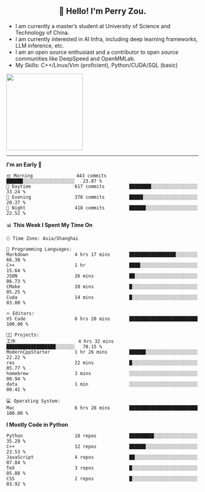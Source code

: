 <h2 align="center">👋 Hello! I'm Perry Zou.</h2>

- I am currently a master’s student at University of Science and Technology of China.
- I am currently interested in AI Infra, including deep learning frameworks, LLM inference, etc.
- I am an open source enthusiast and a contributor to open source communities like DeepSpeed and OpenMMLab.
- My Skills: C++/Linux/Vim (proficient), Python/CUDA/SQL (basic)

<img height=200 align="center" src="https://github-readme-stats.vercel.app/api?username=zonepg" />

-------

<!--START_SECTION:waka-->
**I'm an Early 🐤** 

```text
🌞 Morning                443 commits         ██████░░░░░░░░░░░░░░░░░░░   23.87 % 
🌆 Daytime                617 commits         ████████░░░░░░░░░░░░░░░░░   33.24 % 
🌃 Evening                378 commits         █████░░░░░░░░░░░░░░░░░░░░   20.37 % 
🌙 Night                  418 commits         ██████░░░░░░░░░░░░░░░░░░░   22.52 % 
```


📊 **This Week I Spent My Time On** 

```text
🕑︎ Time Zone: Asia/Shanghai

💬 Programming Languages: 
Markdown                 4 hrs 17 mins       █████████████████░░░░░░░░   66.30 % 
C++                      1 hr                ████░░░░░░░░░░░░░░░░░░░░░   15.64 % 
JSON                     26 mins             ██░░░░░░░░░░░░░░░░░░░░░░░   06.73 % 
CMake                    20 mins             █░░░░░░░░░░░░░░░░░░░░░░░░   05.25 % 
Cuda                     14 mins             █░░░░░░░░░░░░░░░░░░░░░░░░   03.80 % 

🔥 Editors: 
VS Code                  6 hrs 28 mins       █████████████████████████   100.00 % 

🐱‍💻 Projects: 
工作                       4 hrs 32 mins       ██████████████████░░░░░░░   70.15 % 
ModernCppStarter         1 hr 26 mins        ██████░░░░░░░░░░░░░░░░░░░   22.22 % 
res                      22 mins             █░░░░░░░░░░░░░░░░░░░░░░░░   05.77 % 
homebrew                 3 mins              ░░░░░░░░░░░░░░░░░░░░░░░░░   00.94 % 
data                     1 min               ░░░░░░░░░░░░░░░░░░░░░░░░░   00.41 % 

💻 Operating System: 
Mac                      6 hrs 28 mins       █████████████████████████   100.00 % 
```

**I Mostly Code in Python** 

```text
Python                   18 repos            █████████░░░░░░░░░░░░░░░░   35.29 % 
C++                      12 repos            ██████░░░░░░░░░░░░░░░░░░░   23.53 % 
JavaScript               4 repos             ██░░░░░░░░░░░░░░░░░░░░░░░   07.84 % 
TeX                      3 repos             █░░░░░░░░░░░░░░░░░░░░░░░░   05.88 % 
CSS                      2 repos             █░░░░░░░░░░░░░░░░░░░░░░░░   03.92 % 
```




<!--END_SECTION:waka-->
